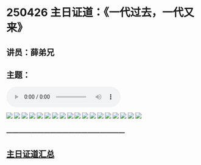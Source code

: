 # 250426 主日证道：《一代过去，一代又来》
## 讲员：薛弟兄
## 主题：

<audio controls src="./250427.mp3"></audio>


![](./01.jpg)
![](./02.jpg)
![](./03.jpg)
![](./04.jpg)
![](./05.jpg)
![](./06.jpg)
![](./07.jpg)
![](./08.jpg)
![](./09.jpg)
![](./10.jpg)
![](./11.jpg)
![](./12.jpg)
![](./13.jpg)
![](./14.jpg)
![](./15.jpg)
![](./16.jpg)
![](./17.jpg)
![](./18.jpg)


### ———————————————————

## [主日证道汇总](https://nccchurch.github.io/Sermons/)


